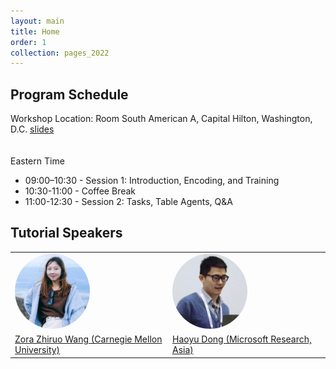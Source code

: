 ```yaml
---
layout: main
title: Home
order: 1
collection: pages_2022
---
```


## Program Schedule
Workshop Location: Room South American A, Capital Hilton, Washington, D.C.
<a href="https://drive.google.com/file/d/1oso3tz-uoOEWqqG163GluHIDIyCRQ58I/view?usp=sharing">slides</a>
<br>
<br><br>
Eastern Time

<ul>
<li> 09:00–10:30 - Session 1: Introduction, Encoding, and Training </li>
<li> 10:30-11:00 - Coffee Break </li>
<li> 11:00-12:30 - Session 2: Tasks, Table Agents, Q&A </li>
</ul>


## Tutorial Speakers

<table>
  <tbody>
    <tr>
      <td width="25%"><a href="https://zorazrw.github.io/"><img src="assets/images/zora.jpg" width="120px" align="bottom" style="border-radius: 50%"></a></td>
      <td width="25%"><a href="https://www.microsoft.com/en-us/research/people/hadong/"><img src="assets/images/haoyu.jpg" width="120px" align="bottom" style="border-radius: 50%"></a></td>
    </tr>
    <tr>
      <td><a href="https://zorazrw.github.io/">Zora Zhiruo Wang (Carnegie Mellon University)</a></td>
      <td><a href="https://www.microsoft.com/en-us/research/people/hadong/">Haoyu Dong (Microsoft Research, Asia)</a></td>
    </tr>
  </tbody>
</table>

